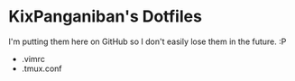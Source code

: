# KixPanganiban's Dotfiles

I'm putting them here on GitHub so I don't easily lose them in the future. :P

- .vimrc
- .tmux.conf
